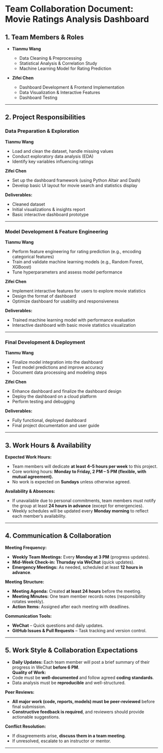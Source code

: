 # **Team Collaboration Document: Movie Ratings Analysis Dashboard**  

## **1. Team Members & Roles**  

- **Tianmu Wang**  
  - Data Cleaning & Preprocessing  
  - Statistical Analysis & Correlation Study  
  - Machine Learning Model for Rating Prediction  

- **Zifei Chen**  
  - Dashboard Development & Frontend Implementation  
  - Data Visualization & Interactive Features  
  - Dashboard Testing
  
---

## **2. Project Responsibilities**  

### **Data Preparation & Exploration**  
 **Tianmu Wang**  
- Load and clean the dataset, handle missing values  
- Conduct exploratory data analysis (EDA)  
- Identify key variables influencing ratings  

 **Zifei Chen**  
- Set up the dashboard framework (using Python Altair and Dash)  
- Develop basic UI layout for movie search and statistics display  

 **Deliverables:**  
- Cleaned dataset  
- Initial visualizations & insights report  
- Basic interactive dashboard prototype  

---

### **Model Development & Feature Engineering**  
 **Tianmu Wang**  
- Perform feature engineering for rating prediction (e.g., encoding categorical features)  
- Train and validate machine learning models (e.g., Random Forest, XGBoost)  
- Tune hyperparameters and assess model performance  

 **Zifei Chen**  
- Implement interactive features for users to explore movie statistics  
- Design the format of dashboard  
- Optimize dashboard for usability and responsiveness  

 **Deliverables:**  
- Trained machine learning model with performance evaluation  
- Interactive dashboard with basic movie statistics visualization  

---

### **Final Development & Deployment**  
 **Tianmu Wang**  
- Finalize model integration into the dashboard  
- Test model predictions and improve accuracy  
- Document data processing and modeling steps  

 **Zifei Chen**  
- Enhance dashboard and finalize the dashboard design  
- Deploy the dashboard on a cloud platform
- Perform testing and debugging  

 **Deliverables:**  
- Fully functional, deployed dashboard  
- Final project documentation and user guide  

---

## **3. Work Hours & Availability**  
**Expected Work Hours:**  
- Team members will dedicate **at least 4–5 hours per week** to this project.  
- Core working hours: **Monday to Friday, 2 PM – 5 PM (flexible, with mutual agreement).**  
- No work is expected on **Sundays** unless otherwise agreed.  

**Availability & Absences:**  
- If unavailable due to personal commitments, team members must notify the group at least **24 hours in advance** (except for emergencies).  
- Weekly schedules will be updated every **Monday morning** to reflect each member’s availability.  

---

## **4. Communication & Collaboration**  
**Meeting Frequency:**  
- **Weekly Team Meetings:** Every **Monday at 3 PM** (progress updates).  
- **Mid-Week Check-in:** **Thursday via WeChat** (quick updates).  
- **Emergency Meetings:** As needed, scheduled at least **12 hours in advance**.  

**Meeting Structure:**  
- **Meeting Agenda:** Created **at least 24 hours** before the meeting.  
- **Meeting Minutes:** One team member records notes (responsibility rotates weekly).  
- **Action Items:** Assigned after each meeting with deadlines.  

**Communication Tools:**  
- **WeChat** – Quick questions and daily updates.  
- **GitHub Issues & Pull Requests** – Task tracking and version control.  

---

## **5. Work Style & Collaboration Expectations**  
- **Daily Updates:** Each team member will post a brief summary of their progress in WeChat **before 6 PM**.  
**Quality of Work:**  
- Code must be **well-documented** and follow agreed **coding standards**.  
- Data analysis must be **reproducible** and well-structured.  

**Peer Reviews:**  
- **All major work (code, reports, models) must be peer-reviewed** before final submission.  
- **Constructive feedback is required**, and reviewers should provide actionable suggestions.  

**Conflict Resolution:**  
- If disagreements arise, **discuss them in a team meeting**.  
- If unresolved, escalate to an instructor or mentor.  


---
